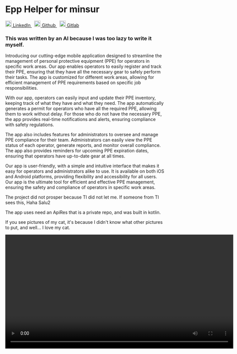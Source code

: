# Epp Helper for minsur

<p>
  <a href="https://www.linkedin.com/in/yairama/" rel="nofollow noreferrer">
    <img src="https://i.stack.imgur.com/gVE0j.png" alt="linkedin" class="icon" width="20" height="20"> LinkedIn
  </a> &nbsp; 
  <a href="https://github.com/Yairama" rel="nofollow noreferrer">
    <img src="https://github.githubassets.com/images/modules/logos_page/GitHub-Mark.png" alt="github" class="icon" width="20" height="20"> Github
  </a> &nbsp; 
  <a href="https://github.com/Yairama" rel="nofollow noreferrer">
    <img src="https://cdn-icons-png.flaticon.com/512/5968/5968853.png" alt="gitlab" class="icon" width="20" height="20"> Gitlab
  </a>
</p>


### This was written by an AI because I was too lazy to write it myself.



Introducing our cutting-edge mobile application designed to streamline the management of personal protective equipment (PPE) for operators in specific work areas. Our app enables operators to easily register and track their PPE, ensuring that they have all the necessary gear to safely perform their tasks. The app is customized for different work areas, allowing for efficient management of PPE requirements based on specific job responsibilities.

With our app, operators can easily input and update their PPE inventory, keeping track of what they have and what they need. The app automatically generates a permit for operators who have all the required PPE, allowing them to work without delay. For those who do not have the necessary PPE, the app provides real-time notifications and alerts, ensuring compliance with safety regulations.

The app also includes features for administrators to oversee and manage PPE compliance for their team. Administrators can easily view the PPE status of each operator, generate reports, and monitor overall compliance. The app also provides reminders for upcoming PPE expiration dates, ensuring that operators have up-to-date gear at all times.

Our app is user-friendly, with a simple and intuitive interface that makes it easy for operators and administrators alike to use. It is available on both iOS and Android platforms, providing flexibility and accessibility for all users. Our app is the ultimate tool for efficient and effective PPE management, ensuring the safety and compliance of operators in specific work areas.

The project did not prosper because TI did not let me. If someone from TI sees this, Haha Salu2

The app uses need an ApiRes that is a private repo, and was built in kotlin.

If you see pictures of my cat, it's because I didn't know what other pictures to put, and well... I love my cat.

<video src='https://user-images.githubusercontent.com/45445692/230266529-3474eb7a-b365-4845-bf2f-0f03a8f80d46.mp4' width=720></video>